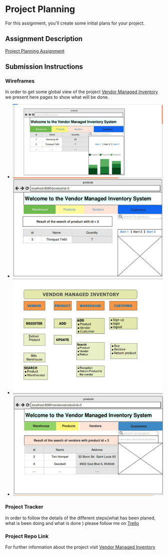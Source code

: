 # Project Planning
For this assignment, you'll create some initial plans for your project.

## Assignment Description
[Project Planning Assignment](https://education.launchcode.org/liftoff/modules/assignments/project-planning)

## Submission Instructions

### Wireframes

In order to get some global view of the project <a href="https://github.com/hadelesko/vendormanagedinventory">Vendor Managed Inventory</a> we present here pages to show what will be done.
<ul>
<li><img src="https://github.com/hadelesko/liftoff-assignments/blob/master/imagess/wf1.jpeg"> </img></li>
<li><img src="https://github.com/hadelesko/liftoff-assignments/blob/master/imagess/wf2.jpeg"></img></li>    
<li><img src="https://github.com/hadelesko/liftoff-assignments/blob/master/imagess/wf3.jpeg"></img></li>
<li><img src="https://github.com/hadelesko/liftoff-assignments/blob/master/imagess/wf4.jpeg"></img></li>
</ul>   

### Project Tracker

In order to follow the details of the different steps(what has been planed, what is been doing and what is done ) please follow me on <a href="https://trello.com/b/rtJ90o14/welcome-to-trello">Trello</a>



### Project Repo Link

For further information about the project visit <a href="https://github.com/hadelesko/vendormanagedinventory">Vendor Managed Inventory</a> 
